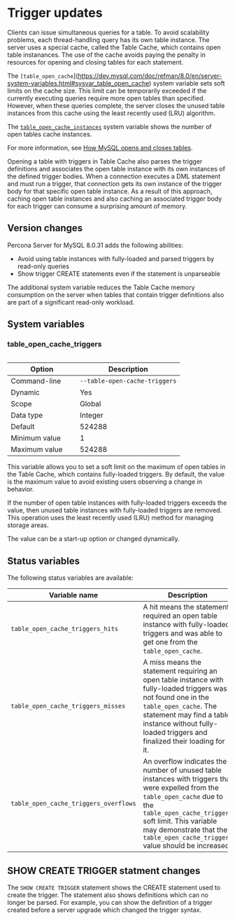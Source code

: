 # Trigger updates

Clients can issue simultaneous queries for a table. To avoid scalability problems, each thread-handling query has its own table instance. The server uses a special cache, called the Table Cache, which contains open table instanances. The use of the cache avoids paying the penalty in resources for opening and closing tables for each statement.

The `[table_open_cache`](https://dev.mysql.com/doc/refman/8.0/en/server-system-variables.html#sysvar_table_open_cache) system variable sets soft limits on the cache size. This limit can be temporarily exceeded if the currently executing queries require more open tables than specified. However, when these queries complete, the server closes the unused table instances from this cache using the least recently used (LRU) algorithm.

The [`table_open_cache_instances`](https://dev.mysql.com/doc/refman/8.0/en/server-system-variables.html#sysvar_table_open_cache_instances) system variable shows the number of open tables cache instances.

For more information, see [How MySQL opens and closes tables](https://dev.mysql.com/doc/refman/8.0/en/table-cache.html).

Opening a table with triggers in Table Cache also parses the trigger definitions and associates the open table instance with its own instances of the defined trigger bodies. When a connection executes a DML statement and must run a trigger, that connection gets its own instance of the trigger body for that specific open table instance. As a result of this approach, caching open table instances and also caching an associated trigger body for each trigger can consume a surprising amount of memory.

## Version changes

Percona Server for MySQL 8.0.31 adds the following abilities:

* Avoid using table instances with fully-loaded and parsed triggers by read-only queries
* Show trigger CREATE statements even if the statement is unparseable

The additional system variable reduces the Table Cache memory consumption on the server when tables that contain trigger definitions also are part of a significant read-only workload.

## System variables

### table_open_cache_triggers

<table width="100%">
    <col style="width:20%">
    <col style="width:80%">
</table>

| Option         | Description                 |
|----------------|-----------------------------|
| Command-line   | `--table-open-cache-triggers` |
| Dynamic        | Yes                         |
| Scope          | Global                      |
| Data type      | Integer                     |
| Default        | 524288                      |
| Minimum value  | 1                           |
| Maximum value  | 524288                      |

This variable allows you to set a soft limit on the maximum of open tables in the Table Cache, which contains fully-loaded triggers. By default, the value is the maximum value to avoid existing users observing a change in behavior.

If the number of open table instances with fully-loaded triggers exceeds the value, then unused table instances with fully-loaded triggers are removed. This operation uses the least recently used (LRU) method for managing storage areas.

The value can be a start-up option or changed dynamically.

## Status variables

The following status variables are available:
<style>
    table th:first-of-type { width: 40%;
    }
    table th:nth-of-type(2) { width: 60%;
    }
</style>

| Variable name                         | Description |
|---------------------------------------|-------------|
| `table_open_cache_triggers_hits`      |  A hit means the statement required an open table instance with fully-loaded triggers and was able to get one from the `table_open_cache`.            |
| `table_open_cache_triggers_misses`    |  A miss means the statement requiring an open table instance with fully-loaded triggers was not found one in the `table_open_cache`. The statement may find a table instance without fully-loaded triggers and finalized their loading for it.            |
| `table_open_cache_triggers_overflows` |   An overflow indicates the number of unused table instances with triggers that were expelled from the `table_open_cache` due to the `table_open_cache_triggers` soft limit. This variable may demonstrate that the `table_open_cache_triggers` value should be increased.          |

## SHOW CREATE TRIGGER statment changes

The `SHOW CREATE TRIGGER` statement shows the CREATE statement used to create
the trigger. The statement also shows definitions which can no longer be
parsed. For example, you can show the definition of a trigger created before
a server upgrade which changed the trigger syntax.